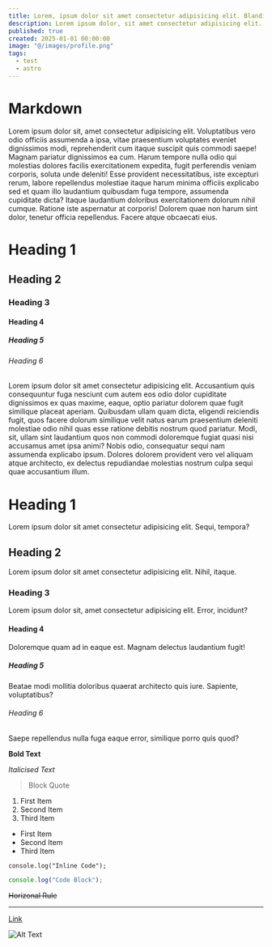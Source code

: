 ```yaml
---
title: Lorem, ipsum dolor sit amet consectetur adipisicing elit. Blanditiis, hic!
description: Lorem ipsum dolor, sit amet consectetur adipisicing elit. Eius explicabo fuga eveniet optio, perspiciatis, odio aut ex earum quisquam eaque totam inventore quod cupiditate recusandae! Provident numquam, fugit iusto dolorum tempora nesciunt deleniti commodi aut dicta quisquam ipsa ea ratione magnam, eos recusandae incidunt beatae minima minus sequi officiis et?
published: true
created: 2025-01-01 00:00:00
image: "@/images/profile.png"
tags:
  - test
  - astro
---
```


# Markdown

Lorem ipsum dolor sit, amet consectetur adipisicing elit. Voluptatibus vero odio officiis assumenda a ipsa, vitae praesentium voluptates eveniet dignissimos modi, reprehenderit cum itaque suscipit quis commodi saepe! Magnam pariatur dignissimos ea cum. Harum tempore nulla odio qui molestias dolores facilis exercitationem expedita, fugit perferendis veniam corporis, soluta unde deleniti! Esse provident necessitatibus, iste excepturi rerum, labore repellendus molestiae itaque harum minima officiis explicabo sed et quam illo laudantium quibusdam fuga tempore, assumenda cupiditate dicta? Itaque laudantium doloribus exercitationem dolorum nihil cumque. Ratione iste aspernatur at corporis! Dolorem quae non harum sint dolor, tenetur officia repellendus. Facere atque obcaecati eius.

# Heading 1

## Heading 2

### Heading 3

#### Heading 4

##### Heading 5

###### Heading 6

Lorem ipsum dolor sit amet consectetur adipisicing elit. Accusantium quis consequuntur fuga nesciunt cum autem eos odio dolor cupiditate dignissimos ex quas maxime, eaque, optio pariatur dolorem quae fugit similique placeat aperiam. Quibusdam ullam quam dicta, eligendi reiciendis fugit, quos facere dolorum similique velit natus earum praesentium deleniti molestiae odio nihil quas esse ratione debitis nostrum quod pariatur. Modi, sit, ullam sint laudantium quos non commodi doloremque fugiat quasi nisi accusamus amet ipsa animi? Nobis odio, consequatur sequi nam assumenda explicabo ipsum. Dolores dolorem provident vero vel aliquam atque architecto, ex delectus repudiandae molestias nostrum culpa sequi quae accusantium illum.

# Heading 1

Lorem ipsum dolor sit amet consectetur adipisicing elit. Sequi, tempora?

## Heading 2

Lorem ipsum dolor sit amet consectetur adipisicing elit. Nihil, itaque.

### Heading 3

Lorem ipsum dolor sit, amet consectetur adipisicing elit. Error, incidunt?

#### Heading 4

Doloremque quam ad in eaque est. Magnam delectus laudantium fugit!

##### Heading 5

Beatae modi mollitia doloribus quaerat architecto quis iure. Sapiente, voluptatibus?

###### Heading 6

Saepe repellendus nulla fuga eaque error, similique porro quis quod?

**Bold Text**

_Italicised Text_

> Block Quote

1. First Item
2. Second Item
3. Third Item

- First Item
- Second Item
- Third Item

`console.log("Inline Code");`

```javascript
console.log("Code Block");
```

~~Horizonal Rule~~

---

[Link](https://github.com/aakashkcx/blog)

![Alt Text](@/images/profile.png)

